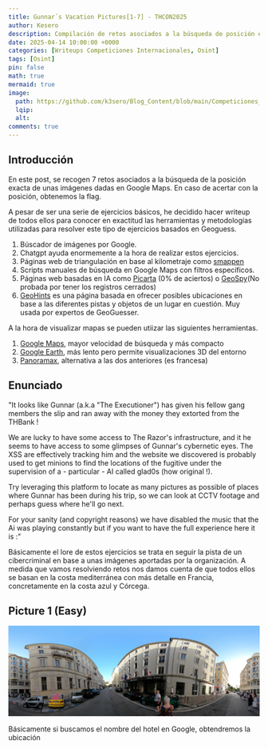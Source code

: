 ```yaml
---
title: Gunnar´s Vacation Pictures[1-7] - THCON2025
author: Kesero
description: Compilación de retos asociados a la búsqueda de posición en base a imágenes en Google Maps
date: 2025-04-14 10:00:00 +0000
categories: [Writeups Competiciones Internacionales, Osint]
tags: [Osint]
pin: false
math: true
mermaid: true
image:
  path: https://github.com/k3sero/Blog_Content/blob/main/Competiciones_Internacionales_Writeups/2025/THCON2025/Osint/Gunnar%20Vacations/prompt.png?raw=true
  lqip: 
  alt: 
comments: true
---
```



## Introducción

En este post, se recogen 7 retos asociados a la búsqueda de la posición exacta de unas imágenes dadas en Google Maps. En caso de acertar con la posición, obtenemos la flag.

A pesar de ser una serie de ejercicios básicos, he decidido hacer writeup de todos ellos para conocer en exactitud las herramientas y metodologías utilizadas para resolver este tipo de ejercicios basados en Geoguess.

1. Búscador de imágenes por Google.
2. Chatgpt ayuda enormemente a la hora de realizar estos ejercicios.
3. Páginas web de triangulación en base al kilometraje como [smappen](https://www.smappen.com/app/)
4. Scripts manuales de búsqueda en Google Maps con filtros específicos.
5. Páginas web basadas en IA como [Picarta]() (0% de aciertos) o [GeoSpy]()(No probada por tener los registros cerrados)
6. [GeoHints](https://geohints.com/) es una página basada en ofrecer posibles ubicaciones en base a las diferentes pistas y objetos de un lugar en cuestión. Muy usada por expertos de GeoGuesser.

A la hora de visualizar mapas se pueden utiizar las siguientes herramientas.

1. [Google Maps](https://www.google.com/maps/), mayor velocidad de búsqueda y más compacto
2. [Google Earth](https://earth.google.com/web/), más lento pero permite visualizaciones 3D del entorno
3. [Panoramax](https://panoramax.openstreetmap.fr/), alternativa a las dos anteriores (es francesa)

## Enunciado 

"It looks like Gunnar (a.k.a "The Executioner") has given his fellow gang members the slip and ran away with the money they extorted from the THBank !

We are lucky to have some access to The Razor's infrastructure, and it he seems to have access to some glimpses of Gunnar's cybernetic eyes. The XSS are effectively tracking him and the website we discovered is probably used to get minions to find the locations of the fugitive under the supervision of a - particular - AI called glad0s (how original !).

Try leveraging this platform to locate as many pictures as possible of places where Gunnar has been during his trip, so we can look at CCTV footage and perhaps guess where he'll go next.

For your sanity (and copyright reasons) we have disabled the music that the Ai was playing constantly but if you want to have the full experience here it is :"

Básicamente el lore de estos ejercicios se trata en seguir la pista de un cibercriminal en base a unas imágenes aportadas por la organización. A medida que vamos resolviendo retos nos damos cuenta de que todos ellos se basan en la costa mediterránea con más detalle en Francia, concretamente en la costa azul y Córcega.

## Picture 1 (Easy)

![1](https://github.com/k3sero/Blog_Content/blob/main/Competiciones_Internacionales_Writeups/2025/THCON2025/Osint/Gunnar%20Vacations/1.jpg?raw=true)

Básicamente si buscamos el nombre del hotel en Google, obtendremos la ubicación